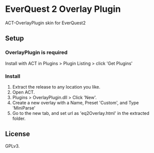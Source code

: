 # EverQuest 2 Overlay Plugin

ACT-OverlayPlugin skin for EverQuest2

## Setup

### OverlayPlugin is required
Install with ACT in Plugins > Plugin Listing > click 'Get Plugins'

### Install

1. Extract the release to any location you like.
2. Open ACT.
3. Plugins > OverlayPlugin.dll > Click 'New'.
4. Create a new overlay with a Name, Preset 'Custom', and Type 'MiniParse'
5. Go to the new tab, and set url as 'eq2Overlay.html' in the extracted folder.

## License

GPLv3.

